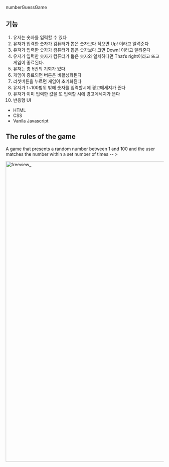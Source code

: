 numberGuessGame

## 기능

1. 유저는 숫자를 입력할 수 있다
2. 유저가 입력한 숫자가 컴퓨터가 뽑은 숫자보다 작으면 Up! 이라고 알려준다
3. 유저가 입력한 숫자가 컴퓨터가 뽑은 숫자보다 크면 Down! 이라고 알려준다
4. 유저가 입력한 숫자가 컴퓨터가 뽑은 숫자와 일치하다면 That’s right이라고 뜨고 게임이 종료된다.
5. 유저는 총 5번의 기회가 있다
6. 게임이 종료되면 버튼은 비활성화된다
7. 리셋버튼을 누르면 게임이 초기화된다
8. 유저가 1~100범위 밖에 숫자를 입력할시에 경고메세지가 뜬다
9. 유저가 이미 입력한 값을 또 입력할 시에 경고메세지가 뜬다
10. 반응형 UI

- HTML
- CSS
- Vanila Javascript

## The rules of the game
A game that presents a random number between 1 and 100 and the user matches the number within a set number of times 
-- > 

<img width="958" alt="freeview_" src="https://user-images.githubusercontent.com/77311928/231303188-71ec8284-47d6-4f41-91b2-0ce7458bdb8e.png">
